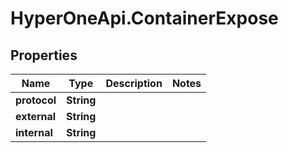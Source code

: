 # HyperOneApi.ContainerExpose

## Properties

Name | Type | Description | Notes
------------ | ------------- | ------------- | -------------
**protocol** | **String** |  | 
**external** | **String** |  | 
**internal** | **String** |  | 


